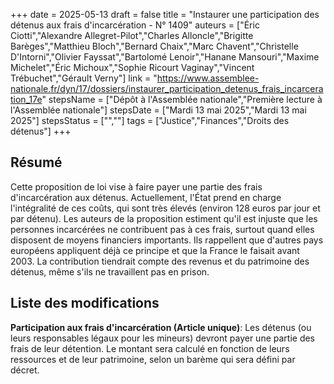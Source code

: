 +++
date = 2025-05-13
draft = false
title = "Instaurer une participation des détenus aux frais d'incarcération - N° 1409"
auteurs = ["Éric Ciotti","Alexandre Allegret-Pilot","Charles Alloncle","Brigitte Barèges","Matthieu Bloch","Bernard Chaix","Marc Chavent","Christelle D'Intorni","Olivier Fayssat","Bartolomé Lenoir","Hanane Mansouri","Maxime Michelet","Éric Michoux","Sophie Ricourt Vaginay","Vincent Trébuchet","Gérault Verny"]
link = "https://www.assemblee-nationale.fr/dyn/17/dossiers/instaurer_participation_detenus_frais_incarceration_17e"
stepsName = ["Dépôt à l'Assemblée nationale","Première lecture à l'Assemblée nationale"]
stepsDate = ["Mardi 13 mai 2025","Mardi 13 mai 2025"]
stepsStatus = ["",""]
tags = ["Justice","Finances","Droits des détenus"]
+++

## Résumé

Cette proposition de loi vise à faire payer une partie des frais d'incarcération aux détenus. Actuellement, l'État prend en charge l'intégralité de ces coûts, qui sont très élevés (environ 128 euros par jour et par détenu). Les auteurs de la proposition estiment qu'il est injuste que les personnes incarcérées ne contribuent pas à ces frais, surtout quand elles disposent de moyens financiers importants. Ils rappellent que d'autres pays européens appliquent déjà ce principe et que la France le faisait avant 2003. La contribution tiendrait compte des revenus et du patrimoine des détenus, même s'ils ne travaillent pas en prison.

## Liste des modifications

**Participation aux frais d'incarcération (Article unique)**: Les détenus (ou leurs responsables légaux pour les mineurs) devront payer une partie des frais de leur détention. Le montant sera calculé en fonction de leurs ressources et de leur patrimoine, selon un barème qui sera défini par décret.
